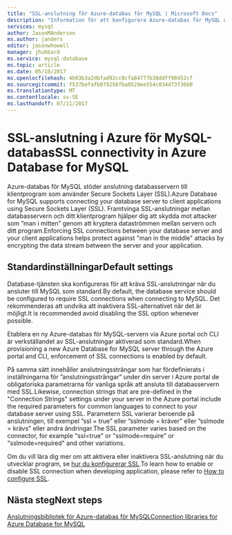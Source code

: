 ```yaml
---
title: "SSL-anslutning för Azure-databas för MySQL | Microsoft Docs"
description: "Information för att konfigurera Azure-databas för MySQL och associerade program ska använda SSL-anslutningar"
services: mysql
author: JasonMAnderson
ms.author: janders
editor: jasonwhowell
manager: jhubbard
ms.service: mysql-database
ms.topic: article
ms.date: 05/10/2017
ms.openlocfilehash: 4b03b3a2dbfad92cc0cfa84777b38ddff90452cf
ms.sourcegitcommit: f537befafb079256fba0529ee554c034d73f36b0
ms.translationtype: MT
ms.contentlocale: sv-SE
ms.lasthandoff: 07/11/2017
---
```

# <a name="ssl-connectivity-in-azure-database-for-mysql"></a><span data-ttu-id="860a0-103">SSL-anslutning i Azure för MySQL-databas</span><span class="sxs-lookup"><span data-stu-id="860a0-103">SSL connectivity in Azure Database for MySQL</span></span>
<span data-ttu-id="860a0-104">Azure-databas för MySQL stöder anslutning databasservern till klientprogram som använder Secure Sockets Layer (SSL).</span><span class="sxs-lookup"><span data-stu-id="860a0-104">Azure Database for MySQL supports connecting your database server to client applications using Secure Sockets Layer (SSL).</span></span> <span data-ttu-id="860a0-105">Framtvinga SSL-anslutningar mellan databasservern och ditt klientprogram hjälper dig att skydda mot attacker som ”man i mitten” genom att kryptera dataströmmen mellan servern och ditt program.</span><span class="sxs-lookup"><span data-stu-id="860a0-105">Enforcing SSL connections between your database server and your client applications helps protect against "man in the middle" attacks by encrypting the data stream between the server and your application.</span></span>

## <a name="default-settings"></a><span data-ttu-id="860a0-106">Standardinställningar</span><span class="sxs-lookup"><span data-stu-id="860a0-106">Default settings</span></span>
<span data-ttu-id="860a0-107">Database-tjänsten ska konfigureras för att kräva SSL-anslutningar när du ansluter till MySQL som standard.</span><span class="sxs-lookup"><span data-stu-id="860a0-107">By default, the database service should be configured to require SSL connections when connecting to MySQL.</span></span>  <span data-ttu-id="860a0-108">Det rekommenderas att undvika att inaktivera SSL-alternativet när det är möjligt.</span><span class="sxs-lookup"><span data-stu-id="860a0-108">It is recommended avoid disabling the SSL option whenever possible.</span></span> 

<span data-ttu-id="860a0-109">Etablera en ny Azure-databas för MySQL-servern via Azure portal och CLI är verkställandet av SSL-anslutningar aktiverad som standard.</span><span class="sxs-lookup"><span data-stu-id="860a0-109">When provisioning a new Azure Database for MySQL server through the Azure portal and CLI, enforcement of SSL connections is enabled by default.</span></span> 

<span data-ttu-id="860a0-110">På samma sätt innehåller anslutningssträngar som har fördefinierats i inställningarna för ”anslutningssträngar” under din server i Azure portal de obligatoriska parametrarna för vanliga språk att ansluta till databasservern med SSL.</span><span class="sxs-lookup"><span data-stu-id="860a0-110">Likewise, connection strings that are pre-defined in the "Connection Strings" settings under your server in the Azure portal include the required parameters for common languages to connect to your database server using SSL.</span></span> <span data-ttu-id="860a0-111">Parametern SSL varierar beroende på anslutningen, till exempel ”ssl = true” eller ”sslmode = kräver” eller ”sslmode = krävs” eller andra ändringar.</span><span class="sxs-lookup"><span data-stu-id="860a0-111">The SSL parameter varies based on the connector, for example "ssl=true" or "sslmode=require" or "sslmode=required" and other variations.</span></span>

<span data-ttu-id="860a0-112">Om du vill lära dig mer om att aktivera eller inaktivera SSL-anslutning när du utvecklar program, se [hur du konfigurerar SSL](howto-configure-ssl.md).</span><span class="sxs-lookup"><span data-stu-id="860a0-112">To learn how to enable or disable SSL connection when developing application, please refer to [How to configure SSL](howto-configure-ssl.md).</span></span>

## <a name="next-steps"></a><span data-ttu-id="860a0-113">Nästa steg</span><span class="sxs-lookup"><span data-stu-id="860a0-113">Next steps</span></span>
[<span data-ttu-id="860a0-114">Anslutningsbibliotek för Azure-databas för MySQL</span><span class="sxs-lookup"><span data-stu-id="860a0-114">Connection libraries for Azure Database for MySQL</span></span>](concepts-connection-libraries.md)
